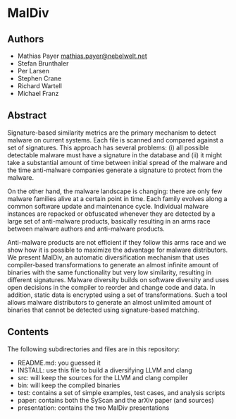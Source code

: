 MalDiv
======

Authors
-------

* Mathias Payer <mathias.payer@nebelwelt.net>
* Stefan Brunthaler
* Per Larsen
* Stephen Crane
* Richard Wartell
* Michael Franz


Abstract
--------

Signature-based similarity metrics are the primary mechanism to detect malware
on current systems. Each file is scanned and compared against a set of
signatures. This approach has several problems: (i) all possible detectable
malware must have a signature in the database and (ii) it might take a
substantial amount of time between initial spread of the malware and the time
anti-malware companies generate a signature to protect from the malware. 

On the other hand, the malware landscape is changing: there are only few
malware families alive at a certain point in time. Each family evolves along
a common software update and maintenance cycle. Individual malware instances
are repacked or obfuscated whenever they are detected by a large set of
anti-malware products, basically resulting in an arms race between malware
authors and anti-malware products.

Anti-malware products are not efficient if they follow this arms race and we
show how it is possible to maximize the advantage for malware distributors.
We present MalDiv, an automatic diversification mechanism that uses
compiler-based transformations to generate an almost infinite amount of
binaries with the same functionality but very low similarity, resulting in
different signatures. Malware diversity builds on software diversity and uses
open decisions in the compiler to reorder and change code and data. In
addition, static data is encrypted using a set of transformations. Such a tool
allows malware distributors to generate an almost unlimited amount of binaries
that cannot be detected using signature-based matching.


Contents
--------

The following subdirectories and files are in this repository:
- README.md: you guessed it
- INSTALL: use this file to build a diversifying LLVM and clang
- src: will keep the sources for the LLVM and clang compiler
- bin: will keep the compiled binaries
- test: contains a set of simple examples, test cases, and analysis scripts
- paper: contains both the SyScan and the arXiv paper (and sources)
- presentation: contains the two MalDiv presentations
